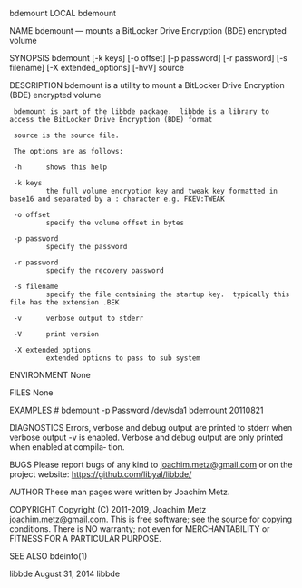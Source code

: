 bdemount                                                                        LOCAL                                                                       bdemount

NAME
     bdemount — mounts a BitLocker Drive Encryption (BDE) encrypted volume

SYNOPSIS
     bdemount [-k keys] [-o offset] [-p password] [-r password] [-s filename] [-X extended_options] [-hvV] source

DESCRIPTION
     bdemount is a utility to mount a BitLocker Drive Encryption (BDE) encrypted volume

     bdemount is part of the libbde package.  libbde is a library to access the BitLocker Drive Encryption (BDE) format

     source is the source file.

     The options are as follows:

     -h      shows this help

     -k keys
             the full volume encryption key and tweak key formatted in base16 and separated by a : character e.g. FKEV:TWEAK

     -o offset
             specify the volume offset in bytes

     -p password
             specify the password

     -r password
             specify the recovery password

     -s filename
             specify the file containing the startup key.  typically this file has the extension .BEK

     -v      verbose output to stderr

     -V      print version

     -X extended_options
             extended options to pass to sub system

ENVIRONMENT
     None

FILES
     None

EXAMPLES
     # bdemount -p Password /dev/sda1
     bdemount 20110821

DIAGNOSTICS
     Errors, verbose and debug output are printed to stderr when verbose output -v is enabled.  Verbose and debug output are only printed when enabled at compila‐
     tion.

BUGS
     Please report bugs of any kind to <joachim.metz@gmail.com> or on the project website: https://github.com/libyal/libbde/

AUTHOR
     These man pages were written by Joachim Metz.

COPYRIGHT
     Copyright (C) 2011-2019, Joachim Metz <joachim.metz@gmail.com>.  This is free software; see the source for copying conditions. There is NO warranty; not even
     for MERCHANTABILITY or FITNESS FOR A PARTICULAR PURPOSE.

SEE ALSO
     bdeinfo(1)

libbde                                                                     August 31, 2014                                                                    libbde

